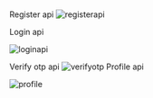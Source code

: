 # 
Register api
![registerapi](https://github.com/user-attachments/assets/f59c2058-b269-4f83-9ea4-078bb1a06d5b)


Login api

![loginapi](https://github.com/user-attachments/assets/1efb74cd-779c-4f75-bf55-c2e638102b62)

Verify otp api
![verifyotp](https://github.com/user-attachments/assets/5f00b458-df2a-4a30-8265-2a7bf1c2dafe)
Profile api

![profile](https://github.com/user-attachments/assets/b702e79c-9cfe-4475-9d4c-ed18db911074)
